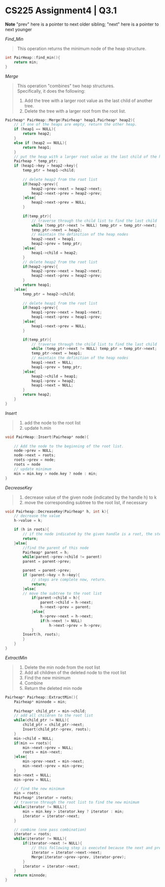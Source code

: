 # CS225 Assignment4 | Q3.1

**Note** "prev" here is a pointer to next older sibling; "next" here is a pointer to next younger

$Find\_Min$
>This operation returns the minimum node of the heap structure.
```c
int PairHeap::find_min(){
    return min; 
}
```

$Merge$
> This operation "combines" two heap structures.  
> Specifically, it does the following:  
> 1. Add the tree with a larger root value as the last child of another tree.    
> 2. Delete the tree with a larger root from the root list.
```c
Pairheap* PairHeap::Merge(Pairheap* heap1,Pairheap* heap2){
    // if one of the heaps are empty, return the other heap.
    if (heap1 == NULL){
        return heap2;
    }
    else if (heap2 == NULL){
        return heap1; 
    }
    // put the heap with a larger root value as the last child of the heap with a smaller root. 
    Pairheap * temp_ptr;
    if (heap1->key > heap2->key){
        temp_ptr = heap1->child;
        
        // delete heap2 from the root list
        if(heap2->prev){
            heap2->prev->next = heap2->next;
            heap2->next->prev = heap2->prev;
        }else{
            heap2->next->prev = NULL;
        }
        
        if(temp_ptr){
            // traverse through the child list to find the last child
            while (temp_ptr->next != NULL) temp_ptr = temp_ptr->next;
            temp_ptr->next = heap2;
            // maintain the definition of the heap nodes
            heap2->next = heap1;
            heap2->prev = temp_ptr;
        }else{
            heap1->child = heap2;
        } 
        // delete heap2 from the root list
        if(heap2->prev){
            heap2->prev->next = heap2->next;
            heap2->next->prev = heap2->prev;
        }
        return heap1;
    }else{
        temp_ptr = heap2->child;
        
        // delete heap1 from the root list
        if(heap1->prev){
            heap1->prev->next = heap1->next;
            heap1->next->prev = heap1->prev;
        }else{
            heap1->next->prev = NULL;
        }

        if(temp_ptr){
            // traverse through the child list to find the last child
            while (temp_ptr->next != NULL) temp_ptr = temp_ptr->next;
            temp_ptr->next = heap1;
            // maintain the definition of the heap nodes
            heap1->next = NULL;
            heap1->prev = temp_ptr; 
        }else{
            heap2->child = heap1;
            heap1->prev = heap2;
            heap1->next = NULL;
        }
        return heap2;
    }
}
```

$Insert$
> 1. add the node to the root list
> 2. update h.min
```c
void PairHeap::Insert(Pairheap* node){
    
    // Add the node to the beginning of the root list.
    node->prev = NULL;
    node->next = roots;
    roots->prev = node;
    roots = node
    // update minimum
    min = min.key > node.key ? node : min; 
}
```
$DecreaseKey$
> 1. decrease value of the given node (indicated by the handle h) to k
> 2. move the corresponding subtree to the root list, if necessary
```c
void Pairheap::DecreaseKey(Pairheap* h, int k){
    // decrease the value
    h->value = k;

    if (h in roots){
        // if the node indicated by the given handle is a root, the steps have been complete. Now return. 
        return;
    }else{
        //find the parent of this node
        Pairheap* parent = h;
        while(parent->prev->child != parent) 
        parent = parent->prev;

        parent = parent->prev;
        if (parent->key < h->key){
            // steps are complete now, return.
            return;
        }else{
        // move the subtree to the root list
            if(parent->child = h){
                parent->child = h->next;
                h->next->prev = parent;
            }else{
                h->prev->next = h->next;
                if(h->next != NULL)
                    h->next->prev = h->prev; 
            }
        Insert(h, roots);
        }
    }
}
```

$ExtractMin$
> 1. Delete the min node from the root list
> 2. Add all children of the deleted node to the root list
> 3. Find the new minimum 
> 4. Combine
> 5. Return the deleted min node

```c
Pairheap* Pairheap::ExtractMin(){
    Pairheap* minnode = min;
    
    Pairheap* child_ptr = min->child;
    // add all children to the root list
    while(child_ptr != NULL){
        child_ptr = child_ptr->next;
        Insert(child_ptr->prev, roots);
    }
    min->child = NULL;
    if(min == roots){
        min->next->prev = NULL;
        roots = min->next;
    }else{
        min->prev->next = min->next;
        min->next->prev = min->prev;
    }
    min->next = NULL;
    min->prev = NULL;

    // find the new minimum
    min = roots;
    Pairheap* iterator = roots;
    // traverse through the root list to find the new minimum
    while(iterator != NULL){
        min = min.key > iterator.key ? iterator : min;
        iterator = iterator->next;
    }

    // combine (one pass combination)
    iterator = roots;
    while(iterator != NULL){
        if(iterator->next != NULL){
            // this following step is executed because the next and prev information might be lost after the Merge operation.
            iterator = iterator->next->next;
            Merge(iterator->prev->prev, iterator-prev);
        }
        iterator = iterator->next; 
    }
    return minnode;
}

